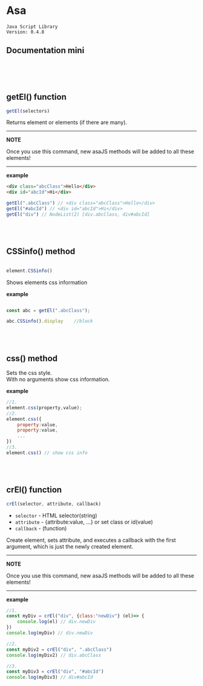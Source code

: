 # Asa
    Java Script Library
    Version: 0.4.8




## Documentation mini
<br>
<br>
<br>

getEl() function
---

```javascript
getEl(selectors)
``` 
Returns element or elements (if there are many).

---
**NOTE**

Once you use this command, new asaJS methods will be added to all these elements!

---

**example**
```html
<div class="abcClass">Hello</div>
<div id="abcId">Hi</div>
```
```javascript
getEl(".abcClass") // <div class="abcClass">Hello</div>
getEl("#abcId") // <div id="abcId">Hi</div>
getEl("div") // NodeList(2) [div.abcClass, div#abcId]
```

<br>
<br>

CSSinfo() method
---

```js

element.CSSinfo()

```
Shows elements css information

**example**
```javascript

const abc = getEl(".abcClass");

abc.CSSinfo().display    //block

```

<br>
<br>

css() method
---

Sets the css style. <br>
With no arguments show css information.

**example**
```js
//1.
element.css(property,value);
//2.
element.css({
    property:value,
    property:value,
    ...
})
//3.
element.css() // show css info
```

<br>
<br>

crEl() function
---

```javascript
crEl(selector, attribute, callback)
```

- ```selector``` - HTML selector(string)
- ```attribute``` - {attribute:value, ...} or set class or id(value)
- ```callback``` - (function)

Create element, sets attribute, and executes a callback with the first argument, which is just the newly created element.

---
**NOTE**

Once you use this command, new asaJS methods will be added to all these elements!

---


**example**
```javascript
//1.
const myDiv = crEl("div", {class:"newDiv"} (el)=> {
    console.log(el) // div.newDiv
})
console.log(myDiv) // div.newDiv

//2.
const myDiv2 = crEl("div", ".abcClass")
console.log(myDiv2) // div.abcClass

//3.
const myDiv3 = crEl("div", "#abcId")
console.log(myDiv3) // div#abcId

```


